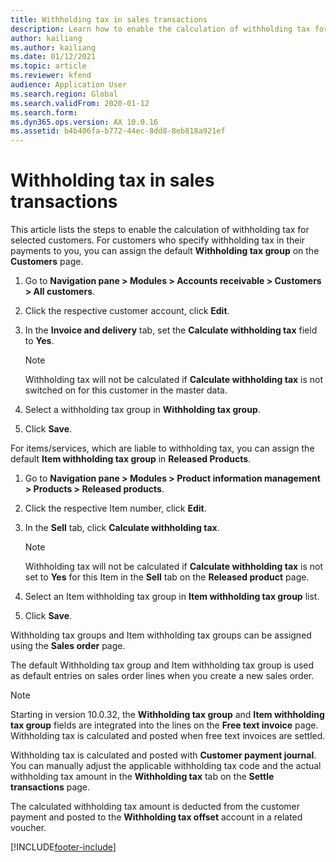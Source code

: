 ```yaml
---
title: Withholding tax in sales transactions
description: Learn how to enable the calculation of withholding tax for selected customers, including step-by-step processes and outlines on assigning tax groups.
author: kailiang
ms.author: kailiang
ms.date: 01/12/2021
ms.topic: article
ms.reviewer: kfend
audience: Application User
ms.search.region: Global
ms.search.validFrom: 2020-01-12
ms.search.form: 
ms.dyn365.ops.version: AX 10.0.16
ms.assetid: b4b406fa-b772-44ec-8dd8-8eb818a921ef
---
```


# Withholding tax in sales transactions

This article lists the steps to enable the calculation of withholding tax for selected customers. For customers who specify withholding tax in their payments to you, you can assign the default **Withholding tax group** on the **Customers** page. 

1. Go to **Navigation pane > Modules > Accounts receivable > Customers > All customers**.

2. Click the respective customer account, click **Edit**.

3. In the **Invoice and delivery** tab, set the **Calculate withholding tax** field to **Yes**.

   > [!NOTE] 
   > Withholding tax will not be calculated if **Calculate withholding tax** is not switched on for this customer in the master data.

4. Select a withholding tax group in **Withholding tax group**.

5. Click **Save**.

For items/services, which are liable to withholding tax, you can assign the default **Item withholding tax group** in **Released Products**.

1. Go to **Navigation pane > Modules > Product information management > Products > Released products**.

2. Click the respective Item number, click **Edit**.

3. In the **Sell** tab, click **Calculate withholding tax**.

   > [!NOTE] 
   > Withholding tax will not be calculated if **Calculate withholding tax** is not set to **Yes** for this Item in the **Sell** tab on the **Released product** page.

4. Select an Item withholding tax group in **Item withholding tax group** list.

5. Click **Save**.

Withholding tax groups and Item withholding tax groups can be assigned using the **Sales order** page. 

The default Withholding tax group and Item withholding tax group is used as default entries on sales order lines when you create a new sales order.
   > [!NOTE] 
   > Starting in version 10.0.32, the **Withholding tax group** and **Item withholding tax group** fields are integrated into the lines on the **Free text invoice** page. Withholding tax is calculated and posted when free text invoices are settled.

Withholding tax is calculated and posted with **Customer payment journal**. You can manually adjust the applicable withholding tax code and the actual withholding tax amount in the **Withholding tax** tab on the **Settle transactions** page.

The calculated withholding tax amount is deducted from the customer payment and posted to the **Withholding tax offset** account in a related voucher.


[!INCLUDE[footer-include](../../includes/footer-banner.md)]
